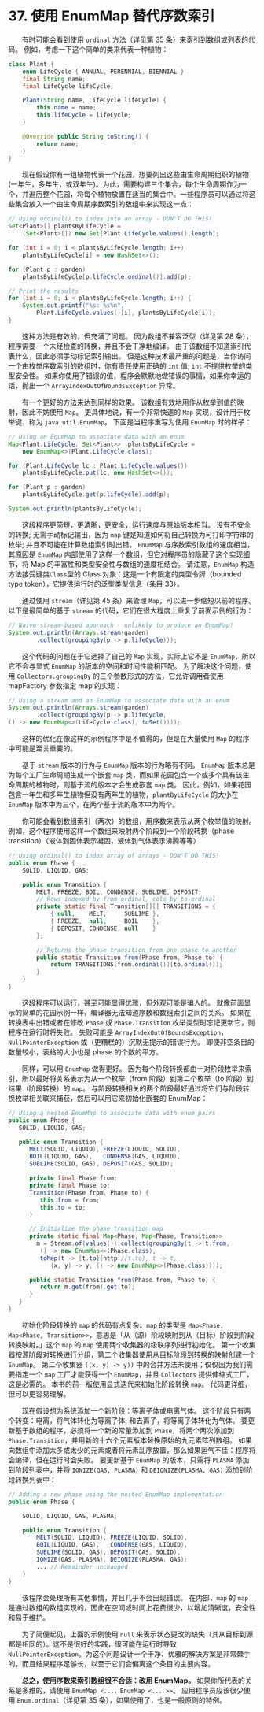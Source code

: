 # 37. 使用 EnumMap 替代序数索引

&emsp;&emsp;有时可能会看到使用 `ordinal` 方法（详见第 35 条）来索引到数组或列表的代码。 例如，考虑一下这个简单的类来代表一种植物：

```java
class Plant {
    enum LifeCycle { ANNUAL, PERENNIAL, BIENNIAL }
    final String name;
    final LifeCycle lifeCycle;

    Plant(String name, LifeCycle lifeCycle) {
        this.name = name;
        this.lifeCycle = lifeCycle;
    }

    @Override public String toString() {
        return name;
    }
}
```

&emsp;&emsp;现在假设你有一组植物代表一个花园，想要列出这些由生命周期组织的植物 (一年生，多年生，或双年生)。为此，需要构建三个集合，每个生命周期作为一个，并遍历整个花园，将每个植物放置在适当的集合中。一些程序员可以通过将这些集合放入一个由生命周期序数索引的数组中来实现这一点：

```java
// Using ordinal() to index into an array - DON'T DO THIS!
Set<Plant>[] plantsByLifeCycle =
    (Set<Plant>[]) new Set[Plant.LifeCycle.values().length];

for (int i = 0; i < plantsByLifeCycle.length; i++)
    plantsByLifeCycle[i] = new HashSet<>();

for (Plant p : garden)
    plantsByLifeCycle[p.lifeCycle.ordinal()].add(p);

// Print the results
for (int i = 0; i < plantsByLifeCycle.length; i++) {
    System.out.printf("%s: %s%n",
        Plant.LifeCycle.values()[i], plantsByLifeCycle[i]);
}
```

&emsp;&emsp;这种方法是有效的，但充满了问题。 因为数组不兼容泛型（详见第 28 条），程序需要一个未经检查的转换，并且不会干净地编译。 由于该数组不知道索引代表什么，因此必须手动标记索引输出。 但是这种技术最严重的问题是，当你访问一个由枚举序数索引的数组时，你有责任使用正确的 `int` 值; `int` 不提供枚举的类型安全性。 如果你使用了错误的值，程序会默默地做错误的事情，如果你幸运的话，抛出一个 `ArrayIndexOutOfBoundsException` 异常。

&emsp;&emsp;有一个更好的方法来达到同样的效果。 该数组有效地用作从枚举到值的映射，因此不妨使用 `Map`。 更具体地说，有一个非常快速的 `Map` 实现，设计用于枚举键，称为 `java.util.EnumMap`。 下面是当程序重写为使用 `EnumMap` 时的样子：

```java
// Using an EnumMap to associate data with an enum
Map<Plant.LifeCycle, Set<Plant>>  plantsByLifeCycle =
    new EnumMap<>(Plant.LifeCycle.class);

for (Plant.LifeCycle lc : Plant.LifeCycle.values())
    plantsByLifeCycle.put(lc, new HashSet<>());

for (Plant p : garden)
    plantsByLifeCycle.get(p.lifeCycle).add(p);

System.out.println(plantsByLifeCycle);
```

&emsp;&emsp;这段程序更简短，更清晰，更安全，运行速度与原始版本相当。 没有不安全的转换; 无需手动标记输出，因为 `map` 键是知道如何将自己转换为可打印字符串的枚举; 并且不可能在计算数组索引时出错。 `EnumMap` 与序数索引数组的速度相当，其原因是 `EnumMap` 内部使用了这样一个数组，但它对程序员的隐藏了这个实现细节，将 Map 的丰富性和类型安全性与数组的速度相结合。 请注意，`EnumMap` 构造方法接受键类`Class`型的 Class 对象：这是一个有限定的类型令牌（bounded type token），它提供运行时的泛型类型信息（条目 33）。

&emsp;&emsp;通过使用 `stream`（详见第 45 条）来管理 `Map`，可以进一步缩短以前的程序。 以下是最简单的基于 `stream` 的代码，它们在很大程度上重复了前面示例的行为：

```java
// Naive stream-based approach - unlikely to produce an EnumMap!
System.out.println(Arrays.stream(garden)
        .collect(groupingBy(p -> p.lifeCycle)));
```

&emsp;&emsp;这个代码的问题在于它选择了自己的 `Map` 实现，实际上它不是 `EnumMap`，所以它不会与显式 `EnumMap` 的版本的空间和时间性能相匹配。 为了解决这个问题，使用 `Collectors.groupingBy` 的三个参数形式的方法，它允许调用者使用 mapFactory 参数指定 map 的实现：

```java
// Using a stream and an EnumMap to associate data with an enum
System.out.println(Arrays.stream(garden)
        .collect(groupingBy(p -> p.lifeCycle,
() -> new EnumMap<>(LifeCycle.class), toSet())));
```

&emsp;&emsp;这样的优化在像这样的示例程序中是不值得的，但是在大量使用 `Map` 的程序中可能是至关重要的。

&emsp;&emsp;基于 `stream` 版本的行为与 `EmumMap` 版本的行为略有不同。 `EnumMap` 版本总是为每个工厂生命周期生成一个嵌套 `map` 类，而如果花园包含一个或多个具有该生命周期的植物时，则基于流的版本才会生成嵌套 `map` 类。 因此，例如，如果花园包含一年生和多年生植物但没有两年生的植物，`plantByLifeCycle` 的大小在 `EnumMap` 版本中为三个，在两个基于流的版本中为两个。

&emsp;&emsp;你可能会看到数组索引（两次）的数组，用序数来表示从两个枚举值的映射。例如，这个程序使用这样一个数组来映射两个阶段到一个阶段转换（phase transition）（液体到固体表示凝固，液体到气体表示沸腾等等）：
&emsp;&emsp;
```java
// Using ordinal() to index array of arrays - DON'T DO THIS!
public enum Phase {
    SOLID, LIQUID, GAS;

    public enum Transition {
        MELT, FREEZE, BOIL, CONDENSE, SUBLIME, DEPOSIT;
        // Rows indexed by from-ordinal, cols by to-ordinal
        private static final Transition[][] TRANSITIONS = {
            { null,    MELT,     SUBLIME },
            { FREEZE,  null,     BOIL    },
            { DEPOSIT, CONDENSE, null    }
        };

        // Returns the phase transition from one phase to another
        public static Transition from(Phase from, Phase to) {
            return TRANSITIONS[from.ordinal()][to.ordinal()];
        }
    }
}
```

&emsp;&emsp;这段程序可以运行，甚至可能显得优雅，但外观可能是骗人的。 就像前面显示的简单的花园示例一样，编译器无法知道序数和数组索引之间的关系。 如果在转换表中出错或者在修改 `Phase` 或 `Phase.Transition` 枚举类型时忘记更新它，则程序在运行时将失败。 失败可能是 `ArrayIndexOutOfBoundsException`，`NullPointerException` 或（更糟糕的）沉默无提示的错误行为。 即使非空条目的数量较小，表格的大小也是 phase 的个数的平方。

&emsp;&emsp;同样，可以用 `EnumMap` 做得更好。 因为每个阶段转换都由一对阶段枚举来索引，所以最好将关系表示为从一个枚举（from 阶段）到第二个枚举（to 阶段）到结果（阶段转换）的 `map`。 与阶段转换相关的两个阶段最好通过将它们与阶段转换枚举相关联来捕获，然后可以用它来初始化嵌套的 EnumMap：

```java
// Using a nested EnumMap to associate data with enum pairs
public enum Phase {
   SOLID, LIQUID, GAS;

   public enum Transition {
      MELT(SOLID, LIQUID), FREEZE(LIQUID, SOLID),
      BOIL(LIQUID, GAS),   CONDENSE(GAS, LIQUID),
      SUBLIME(SOLID, GAS), DEPOSIT(GAS, SOLID);

      private final Phase from;
      private final Phase to;
      Transition(Phase from, Phase to) {
         this.from = from;
         this.to = to;
      }

      // Initialize the phase transition map
      private static final Map<Phase, Map<Phase, Transition>>
        m = Stream.of(values()).collect(groupingBy(t -> t.from,
         () -> new EnumMap<>(Phase.class),
         toMap(t -> [t.to](http://t.to), t -> t,
            (x, y) -> y, () -> new EnumMap<>(Phase.class))));

      public static Transition from(Phase from, Phase to) {
         return m.get(from).get(to);
      }
   }
}
```

&emsp;&emsp;初始化阶段转换的 `map` 的代码有点复杂。`map` 的类型是 `Map<Phase, Map<Phase, Transition>>`，意思是「从（源）阶段映射到从（目标）阶段到阶段转换映射。」这个 `map` 的 `map` 使用两个收集器的级联序列进行初始化。 第一个收集器按源阶段对转换进行分组，第二个收集器使用从目标阶段到转换的映射创建一个 `EnumMap`。 第二个收集器 `((x, y) -> y))` 中的合并方法未使用；仅仅因为我们需要指定一个 `map` 工厂才能获得一个 `EnumMap`，并且 `Collectors` 提供伸缩式工厂，这是必需的。 本书的前一版使用显式迭代来初始化阶段转换 `map`。 代码更详细，但可以更容易理解。

&emsp;&emsp;现在假设想为系统添加一个新阶段：等离子体或电离气体。 这个阶段只有两个转变：电离，将气体转化为等离子体; 和去离子，将等离子体转化为气体。 要更新基于数组的程序，必须将一个新的常量添加到 `Phase`，将两个两次添加到 `Phase.Transition`，并用新的十六个元素版本替换原始的九元素阵列数组。 如果向数组中添加太多或太少的元素或者将元素乱序放置，那么如果运气不佳：程序将会编译，但在运行时会失败。 要更新基于 `EnumMap` 的版本，只需将 `PLASMA` 添加到阶段列表中，并将 `IONIZE(GAS, PLASMA)` 和 `DEIONIZE(PLASMA, GAS)` 添加到阶段转换列表中：

```java
// Adding a new phase using the nested EnumMap implementation
public enum Phase {

    SOLID, LIQUID, GAS, PLASMA;

    public enum Transition {
        MELT(SOLID, LIQUID), FREEZE(LIQUID, SOLID),
        BOIL(LIQUID, GAS),   CONDENSE(GAS, LIQUID),
        SUBLIME(SOLID, GAS), DEPOSIT(GAS, SOLID),
        IONIZE(GAS, PLASMA), DEIONIZE(PLASMA, GAS);
        ... // Remainder unchanged
    }
}
```

&emsp;&emsp;该程序会处理所有其他事情，并且几乎不会出现错误。 在内部，`map` 的 `map` 是通过数组的数组实现的，因此在空间或时间上花费很少，以增加清晰度，安全性和易于维护。

&emsp;&emsp;为了简便起见，上面的示例使用 `null` 来表示状态更改的缺失（其从目标到源都是相同的）。这不是很好的实践，很可能在运行时导致 `NullPointerException`。为这个问题设计一个干净、优雅的解决方案是非常棘手的，而且结果程序足够长，以至于它们会偏离这个条目的主要内容。

&emsp;&emsp;**总之，使用序数来索引数组很不合适：改用 EnumMap。** 如果你所代表的关系是多维的，请使用 `EnumMap <...，EnumMap <... >>`。 应用程序员应该很少使用 `Enum.ordinal`（详见第 35 条），如果使用了，也是一般原则的特例。





